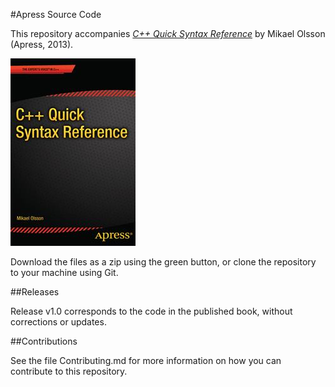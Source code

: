 #Apress Source Code

This repository accompanies [*C++ Quick Syntax Reference*](http://www.apress.com/9781430262770) by Mikael  Olsson (Apress, 2013).

![Cover image](9781430262770.jpg)

Download the files as a zip using the green button, or clone the repository to your machine using Git.

##Releases

Release v1.0 corresponds to the code in the published book, without corrections or updates.

##Contributions

See the file Contributing.md for more information on how you can contribute to this repository.

